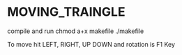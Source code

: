 # MOVING_TRAINGLE
compile and run
chmod a+x makefile
 ./makefile

To move hit LEFT, RIGHT, UP DOWN  and rotation is F1  Key 

